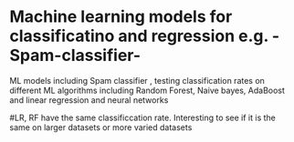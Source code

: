 # Machine learning models for classificatino and regression e.g. -Spam-classifier-
ML models including Spam classifier , testing classification rates on different ML algorithms including Random Forest, Naive bayes, AdaBoost and linear regression and neural networks 


#LR, RF have the same classificcation rate. Interesting to see if it is the same on larger datasets or more varied datasets
